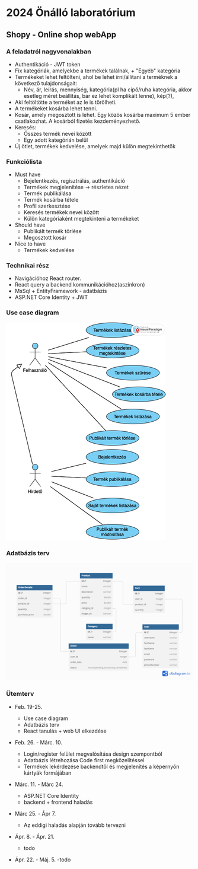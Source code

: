 # 2024 Önálló laboratórium
## Shopy - Online shop webApp
### A feladatról nagyvonalakban
- Authentikáció - JWT token
- Fix kategóriák, amelyekbe a termékek találnak, + "Egyéb" kategória
- Termékeket lehet feltölteni, ahol be lehet írni/állítani a terméknek a következő tulajdonságait:
    - Név, ár, leírás, mennyiség, kategória(pl ha cipő/ruha kategória, akkor esetleg méret beállítás, bár ez lehet komplikált lenne), kép(?), 
- Aki feltöltötte a terméket az le is törölheti.
- A termékeket kosárba lehet tenni.
- Kosár, amely megosztott is lehet. Egy közös kosárba maximum 5 ember csatlakozhat. A kosárból fizetés kezdeményezhető.
- Keresés:
    - Összes termék nevei között
    - Egy adott kategórián belül
- Új ötlet, termékek kedvelése, amelyek majd külön megtekinthetők

### Funkciólista
- Must have 
    - Bejelentkezés, regisztrálás, authentikáció
    - Termékek megjelenítése -> részletes nézet
    - Termék publikálása
    - Termék kosárba tétele
    - Profil szerkesztése
    - Keresés termékek nevei között
    - Külön kategóriaként megtekinteni a termékeket
- Should have
    - Publikált termék törlése
    - Megosztott kosár
- Nice to have
    - Termékek kedvelése

### Technikai rész
- Navigációhoz React router.
- React query a backend kommunikációhoz(aszinkron)
- MsSql + EntityFramework - adatbázis
- ASP.NET Core Identity + JWT

### Use case diagram
![](/Shopy/assets/useCasek.png)

### Adatbázis terv
![](/Shopy/assets/databasePlan.png)

### Ütemterv
- Feb. 19-25.
    - Use case diagram
    - Adatbázis terv
    - React tanulás + web UI elkezdése
    
- Feb. 26. - Márc. 10.
    - Login/register felület megvalósítása design szempontból
    - Adatbázis létrehozása Code first megközelítéssel
    - Termékek lekérdezése backendtől és megjelenítés a képernyőn kártyák formájában

- Márc. 11. - Márc  24. 
    - ASP.NET Core Identity
    - backend + frontend haladás

- Márc 25. - Ápr 7.
    - Az eddigi haladás alapján tovább tervezni

- Ápr. 8. - Ápr. 21.
    - todo

- Ápr. 22. - Máj. 5.
    -todo